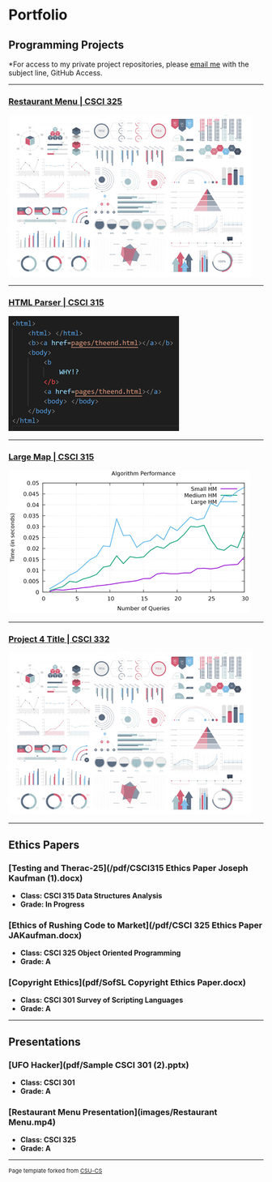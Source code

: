 Portfolio
=========

Programming Projects
--------------------

*For access to my private project repositories, please [email me](mailto:josephandrewkaufman@gmail.com?subject=GitHub%20Access) with the subject line, GitHub Access.

---
### [Restaurant Menu | CSCI 325](project1)

![Project 1 Thumbnail Name](images/dummy_thumbnail.jpg)

---
### [HTML Parser | CSCI 315](Project2)

![Project 2 Thumbnail Name](images/HTML.png)

---
### [Large Map | CSCI 315](Project3)

![Project 3 Thumbnail Name](images/PerfHowMany.png)

---
### [Project 4 Title | CSCI 332](Project4)

![Project 4 Thumbnail Name](images/dummy_thumbnail.jpg)

---

Ethics Papers
-------------

### [Testing and Therac-25](/pdf/CSCI315 Ethics Paper Joseph Kaufman (1).docx)

-   **Class: CSCI 315 Data Structures Analysis**  
-   **Grade: In Progress**

### [Ethics of Rushing Code to Market](/pdf/CSCI 325 Ethics Paper JAKaufman.docx)

-   **Class: CSCI 325 Object Oriented Programming** 
-   **Grade: A**

### [Copyright Ethics](pdf/SofSL Copyright Ethics Paper.docx)

-   **Class: CSCI 301 Survey of Scripting Languages** 
-   **Grade: A**

---

Presentations
-------------

### [UFO Hacker](pdf/Sample CSCI 301 (2).pptx)

- **Class: CSCI 301** 
- **Grade: A**


### [Restaurant Menu Presentation](images/Restaurant Menu.mp4)

- **Class: CSCI 325** 
- **Grade: A**

---

<p style="font-size:11px">Page template forked from <a href="https://github.com/csu-cs/csci-portfolio">CSU-CS</a></p>
<!-- Remove above link if you don't want to attributive -->
